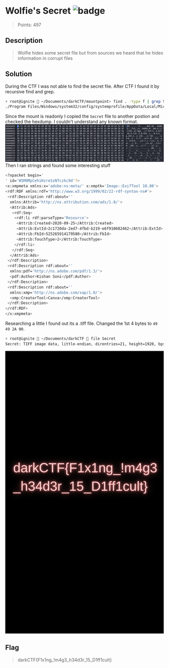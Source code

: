 # Wolfie's Secret ![badge](https://img.shields.io/badge/Post%20CTF-Writeup-success)
> Points: 497

## Description
> Wolfie hides some secret file but from sources we heard that he hides information in corrupt files

## Solution
During the CTF I was not able to find the secret file. After CTF I found it by recursive find and grep.
```bash
⚡ root@ignite  ~/Documents/darkCTF/mountpoint> find . -type f | grep Secret
./Program Files/Windows/system32/config/systemprofile/AppData/Local/Microsoft/Credentials/Secret
```
Since the mount is readonly I copied the `Secret` file to another postion and checked the hexdump. I couldn't understand any known format.
![](hexdump.png)
Then I ran strings and found some interesting stuff
```bash
<?xpacket begin='
' id='W5M0MpCehiHzreSzNTczkc9d'?>
<x:xmpmeta xmlns:x='adobe:ns:meta/' x:xmptk='Image::ExifTool 10.80'>
<rdf:RDF xmlns:rdf='http://www.w3.org/1999/02/22-rdf-syntax-ns#'>
 <rdf:Description rdf:about=''
  xmlns:Attrib='http://ns.attribution.com/ads/1.0/'>
  <Attrib:Ads>
   <rdf:Seq>
    <rdf:li rdf:parseType='Resource'>
     <Attrib:Created>2020-09-25</Attrib:Created>
     <Attrib:ExtId>2c1720da-2ed7-4fbd-b219-e6f910682462</Attrib:ExtId>
     <Attrib:FbId>525265914179580</Attrib:FbId>
     <Attrib:TouchType>2</Attrib:TouchType>
    </rdf:li>
   </rdf:Seq>
  </Attrib:Ads>
 </rdf:Description>
 <rdf:Description rdf:about=''
  xmlns:pdf='http://ns.adobe.com/pdf/1.3/'>
  <pdf:Author>Kishan Soni</pdf:Author>
 </rdf:Description>
 <rdf:Description rdf:about=''
  xmlns:xmp='http://ns.adobe.com/xap/1.0/'>
  <xmp:CreatorTool>Canva</xmp:CreatorTool>
 </rdf:Description>
</rdf:RDF>
</x:xmpmeta>
```
Researching a little I found out its a .tiff file. Changed the 1st 4 bytes to `49 49 2A 00`.
```bash
⚡ root@ignite  ~/Documents/darkCTF  file Secret
Secret: TIFF image data, little-endian, direntries=21, height=1920, bps=46028, compression=LZW, PhotometricIntepretation=RGB, orientation=upper-left, width=1080
```
![](Secret.tiff)
## Flag
>darkCTF{F1x1ng_!m4g3_h34d3r_15_D1ff1cult}
